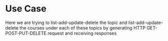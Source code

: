 # Use Case

Here we are trying to list-add-update-delete the topic and list-add-update-delete the courses under each of these topics by generating HTTP GET-POST-PUT-DELETE request and receiving responses 
